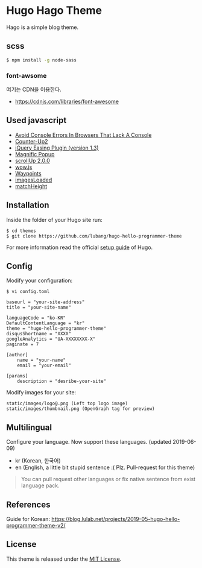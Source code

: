 # Hugo Hago Theme

Hago is a simple blog theme.

## scss 
```bash
$ npm install -g node-sass
```



### font-awsome

여기는 CDN을 이용한다.

* https://cdnjs.com/libraries/font-awesome



## Used javascript

* [Avoid Console Errors In Browsers That Lack A Console](https://varunpant.com/posts/avoid-console-errors-in-browsers-that-lack-a-console/)
* [Counter-Up2](https://github.com/bfintal/Counter-Up2)
* [jQuery Easing Plugin (version 1.3)](http://gsgd.co.uk/sandbox/jquery/easing/)
* [Magnific Popup](https://dimsemenov.com/plugins/magnific-popup/)
* [scrollUp 2.0.0](http://markgoodyear.com/labs/scrollup/)
* [wow.js](https://wowjs.uk/docs.html)
* [Waypoints](http://imakewebthings.com/waypoints/)
* [imagesLoaded](https://imagesloaded.desandro.com/)
* [matchHeight](https://brm.io/jquery-match-height) 

## Installation

Inside the folder of your Hugo site run:

    $ cd themes
    $ git clone https://github.com/lubang/hugo-hello-programmer-theme

For more information read the official [setup guide](//gohugo.io/overview/installing/) of Hugo.


## Config

Modify your configuration:

    $ vi config.toml
    
    baseurl = "your-site-address"
    title = "your-site-name"
    
    languageCode = "ko-KR"
    DefaultContentLanguage = "kr"
    theme = "hugo-hello-programmer-theme"
    disqusShortname = "XXXX"
    googleAnalytics = "UA-XXXXXXXX-X"
    paginate = 7
    
    [author]
        name = "your-name"
        email = "your-email"
    
    [params]
        description = "desribe-your-site"

Modify images for your site:

    static/images/logo@.png (Left top logo image)
    static/images/thumbnail.png (OpenGraph tag for preview)

## Multilingual

Configure your language. Now support these languages. (updated 2019-06-09)

* kr (Korean, 한국어)
* en (English, a little bit stupid sentence :( Plz. Pull-request for this theme)

> You can pull request other languages or fix native sentence from exist language pack.

## References

Guide for Korean: https://blog.lulab.net/projects/2019-05-hugo-hello-programmer-theme-v2/

## License

This theme is released under the [MIT License](//github.com/lubang/hugo-hello-programmer-theme/blob/master/LICENSE.md).
